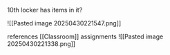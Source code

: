 10th locker has items in it?

![[Pasted image 20250430221547.png]]

references [[Classroom]] assignments
![[Pasted image 20250430221338.png]]